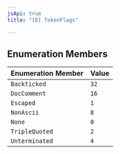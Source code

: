 ```yaml
---
jsApi: true
title: "[E] TokenFlags"

---
```

## Enumeration Members

| Enumeration Member | Value |
| :------ | :------ |
| `Backticked` | `32` |
| `DocComment` | `16` |
| `Escaped` | `1` |
| `NonAscii` | `8` |
| `None` | `0` |
| `TripleQuoted` | `2` |
| `Unterminated` | `4` |
